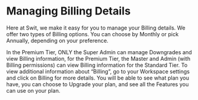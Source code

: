 # Managing Billing Details

 Here at Swit, we make it easy for you to manage your Billing details. We offer two types of Billing options. You can choose by Monthly or pick Annually, depending on your preference.

 In the Premium Tier, ONLY the Super Admin can manage Downgrades and view Billing information, for the Premium Tier, the Master and Admin (with Billing permissions) can view Billing information for the Standard Tier. To view additional information about “Billing”, go to your Workspace settings and click on Billing for more details. You will be able to see what plan you have, you can choose to Upgrade your plan, and see all the Features you can use on your plan.

 